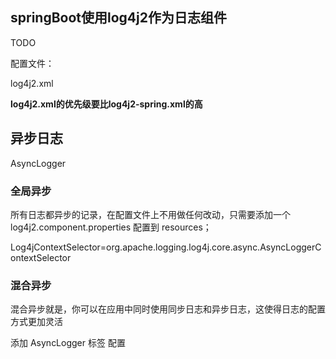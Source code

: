 ## springBoot使用log4j2作为日志组件

TODO

配置文件：

log4j2.xml

**log4j2.xml的优先级要比log4j2-spring.xml的高**



## 异步日志


AsyncLogger 


### 全局异步
所有日志都异步的记录，在配置文件上不用做任何改动，只需要添加一个 log4j2.component.properties 配置到 resources；

Log4jContextSelector=org.apache.logging.log4j.core.async.AsyncLoggerContextSelector




### 混合异步
混合异步就是，你可以在应用中同时使用同步日志和异步日志，这使得日志的配置方式更加灵活

添加 AsyncLogger 标签 配置

